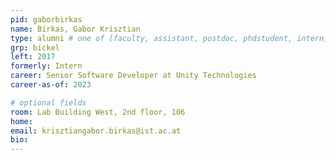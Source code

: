 ```yaml
---
pid: gaborbirkas
name: Birkas, Gabor Krisztian
type: alumni # one of [faculty, assistant, postdoc, phdstudent, intern]
grp: bickel
left: 2017
formerly: Intern
career: Senior Software Developer at Unity Technologies
career-as-of: 2023

# optional fields
room: Lab Building West, 2nd floor, 106
home: 
email: krisztiangabor.birkas@ist.ac.at
bio:
---
```

